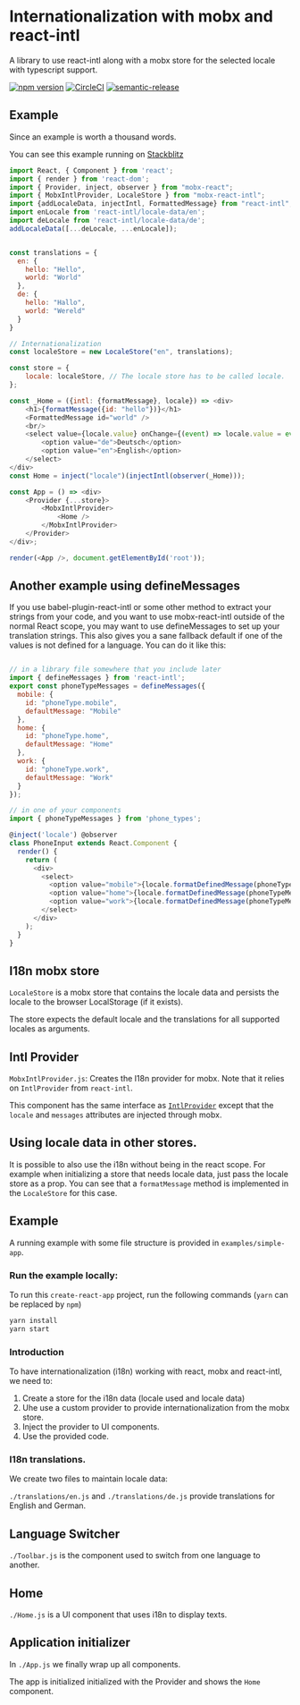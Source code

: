 # Internationalization with mobx and react-intl

A library to use react-intl along with a mobx store for the selected locale with typescript support.   

[![npm version](https://badge.fury.io/js/mobx-react-intl.svg)](https://badge.fury.io/js/mobx-react-intl) 
[![CircleCI](https://circleci.com/gh/Sqooba/mobx-react-intl.svg?style=svg)](https://circleci.com/gh/Sqooba/mobx-react-intl)
[![semantic-release](https://img.shields.io/badge/%20%20%F0%9F%93%A6%F0%9F%9A%80-semantic--release-e10079.svg)](https://github.com/semantic-release/semantic-release)

## Example

Since an example is worth a thousand words. 

You can see this example running on [Stackblitz](https://stackblitz.com/edit/react-kmgtt3)

```javascript
import React, { Component } from 'react';
import { render } from 'react-dom';
import { Provider, inject, observer } from "mobx-react"; 
import { MobxIntlProvider, LocaleStore } from "mobx-react-intl"; 
import {addLocaleData, injectIntl, FormattedMessage} from "react-intl";
import enLocale from 'react-intl/locale-data/en';
import deLocale from 'react-intl/locale-data/de';
addLocaleData([...deLocale, ...enLocale]);


const translations = {
  en: {
    hello: "Hello", 
    world: "World"
  }, 
  de: {
    hello: "Hallo", 
    world: "Wereld"
  }
}

// Internationalization
const localeStore = new LocaleStore("en", translations);

const store = {
    locale: localeStore, // The locale store has to be called locale. 
};

const _Home = ({intl: {formatMessage}, locale}) => <div>
    <h1>{formatMessage({id: "hello"})}</h1>
    <FormattedMessage id="world" />
    <br/>
    <select value={locale.value} onChange={(event) => locale.value = event.target.value}>
        <option value="de">Deutsch</option>
        <option value="en">English</option>
    </select>
</div>
const Home = inject("locale")(injectIntl(observer(_Home)));

const App = () => <div>
    <Provider {...store}> 
        <MobxIntlProvider>
            <Home />
        </MobxIntlProvider>
    </Provider>
</div>;

render(<App />, document.getElementById('root'));
```

## Another example using defineMessages

If you use babel-plugin-react-intl or some other method to extract your strings from your code,
and you want to use mobx-react-intl outside of the normal React scope, you may want to use 
defineMessages to set up your translation strings.  This also gives you a sane fallback default
if one of the values is not defined for a language.  You can do it like this:

```javascript

// in a library file somewhere that you include later
import { defineMessages } from 'react-intl';
export const phoneTypeMessages = defineMessages({
  mobile: {
    id: "phoneType.mobile",
    defaultMessage: "Mobile"
  },
  home: {
    id: "phoneType.home",
    defaultMessage: "Home"
  },
  work: {
    id: "phoneType.work",
    defaultMessage: "Work"
  }
});

// in one of your components
import { phoneTypeMessages } from 'phone_types';

@inject('locale') @observer
class PhoneInput extends React.Component {
  render() {
    return (
      <div>
        <select>
          <option value="mobile">{locale.formatDefinedMessage(phoneTypeMessages.mobile)}</option>
          <option value="home">{locale.formatDefinedMessage(phoneTypeMessages.home)}</option>
          <option value="work">{locale.formatDefinedMessage(phoneTypeMessages.work)}</option>
        </select>
      </div>
    );
  }
}
```

## I18n mobx store

`LocaleStore` is a mobx store that contains the locale data and persists the 
locale to the browser LocalStorage (if it exists). 

The store expects the default locale and the translations for all supported locales as arguments.

## Intl Provider

`MobxIntlProvider.js`: Creates the I18n provider for mobx. Note that it relies on `IntlProvider` from `react-intl`. 

This component has the same interface as [`IntlProvider`](https://github.com/yahoo/react-intl/wiki/Components#intlprovider) 
except that the `locale` and `messages` attributes are injected through mobx.  

## Using locale data in other stores.

It is possible to also use the i18n without being in the react scope. For example when initializing a 
store that needs locale data, just pass the locale store as a prop. You can see that a `formatMessage` method 
is implemented in the `LocaleStore` for this case. 

## Example

A running example with some file structure is provided in `examples/simple-app`. 

### Run the example locally: 
To run this `create-react-app` project, run the following commands (`yarn` can be replaced by `npm`)

```bash
yarn install 
yarn start
```

### Introduction

To have internationalization (i18n) working with react, mobx and react-intl, 
we need to: 

1. Create a store for the i18n data (locale used and locale data)
2. Uhe use a custom provider to provide internationalization from the mobx store. 
3. Inject the provider to UI components.
4. Use the provided code. 

### I18n translations.

We create two files to maintain locale data: 

`./translations/en.js` and `./translations/de.js` provide translations for English and German. 


## Language Switcher

`./Toolbar.js` is the component used to switch from one language to another. 

## Home

`./Home.js` is a UI component that uses i18n to display texts. 


## Application initializer 

In `./App.js` we finally wrap up all components. 

The app is initialized initialized with the Provider and shows the `Home` component. 

